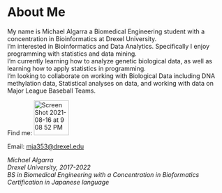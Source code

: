 # About Me 
My name is Michael Algarra a Biomedical Engineering student with a concentration in Bioinformatics at Drexel University.  
I’m interested in Bioinformatics and Data Analytics. Specifically I enjoy programming with statistics and data mining.  
I’m currently learning how to analyze genetic biological data, as well as learning how to apply statistics in programming.   
I’m looking to collaborate on working with Biological Data including DNA methylation data, Statistical analyses on data, and working with data on Major League Baseball Teams.  




Find me:
[<img width="80" alt="Screen Shot 2021-08-16 at 9 08 52 PM" src="https://user-images.githubusercontent.com/68628666/129647920-8b6c649d-4162-4e08-9c3c-59421d6a07ca.png">](https://www.linkedin.com/in/michael-algarra-764483160/)

Email:
mja353@drexel.edu


*Michael Algarra  
Drexel University, 2017-2022  
BS in Biomedical Engineering with a Concentration in Bioformatics  
Certification in Japanese language*

<!---
MichaelAlgarra/MichaelAlgarra is a ✨ special ✨ repository because its `README.md` (this file) appears on your GitHub profile.
You can click the Preview link to take a look at your changes.
--->
